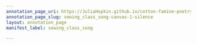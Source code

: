 ```yaml
---
annotation_page_uri: https://JuliaHopkin.github.io/cotton-famine-poetry-annotations/annotations/sewing_class_song-canvas-1-silence.json
annotation_page_slug: sewing_class_song-canvas-1-silence
layout: annotation_page
manifest_label: sewing_class_song

---
```

